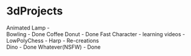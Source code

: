 # 3dProjects

Animated Lamp                   -    
Bowling                         - Done
Coffee Donut                    - Done
Fast Character                  - 
learning videos                 - 
LowPolyChess                    - 
Harp                            - 
Re-creations                    
    Dino                        - Done
    Whatever(NSFW)              - Done

